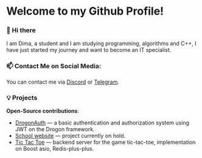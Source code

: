 # Welcome to my Github Profile!

### 👋 Hi there
I am Dima, a student and I am studying programming, algorithms and C++, I have just started my journey and want to become an IT specialist.

<h3>📫 Contact Me on Social Media:</h3>
You can contact me via <a href = "https://discordapp.com/users/930550931421003836/" >Discord</a> or <a href = "https://t.me/Capybaracpp" >Telegram</a>.

### 💡 Projects
**Open-Source contributions**:
- [DrogonAuth](https://github.com/capybaracplusplus/DrogonAuth) —  a basic authentication and authorization system using JWT on the Drogon framework.
- [School website](https://github.com/capybaracplusplus/Govno-React-School-website) —  project currently on hold.
- [Tic Tac Toe](https://github.com/capybaracplusplus/Tic-tac-toe_Boost) —  backend server for the game tic-tac-toe, implementation on Boost asio, Redis-plus-plus.
